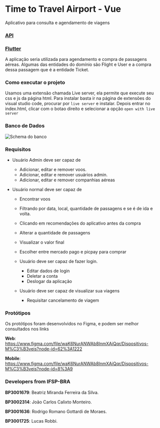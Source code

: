 # Time to Travel Airport - Vue

Aplicativo para consulta e agendamento de viagens

### [API](https://github.com/JoaoCCM/Time_To_Travel-API)

### [Flutter](https://github.com/BeatrizMiranda/airport_flutter)

A aplicação seria utilizada para agendamento e compra de passagens aéreas. Algumas das entidades do domínio são Flight e User e a compra dessa passagem que é a entidade Ticket.

### Como executar o projeto

Usamos uma extensão chamada Live server, ela permite que execute seu css e js da página html. 
Para instalar basta ir na página de extensões do visual studio code, procurar por `live server` e instalar.
Depois entrar no index.html, clicar com o botao direito e selecionar a opção `open with live server` 

### Banco de Dados

![Schema do banco](./src/img/bdSchema.png)

### Requisitos

- Usuário Admin deve ser capaz de

  - Adicionar, editar e remover voos.
  - Adicionar, editar e remover usuários admin.
  - Adicionar, editar e remover companhias aéreas

- Usuário normal deve ser capaz de

  - Encontrar voos
  - Filtrando por data, local, quantidade de passagens e se é de ida e volta.
  - Clicando em recomendações do aplicativo antes da compra
  - Alterar a quantidade de passagens
  - Visualizar o valor final
  - Escolher entre mercado pago e picpay para comprar

  - Usuário deve ser capaz de fazer login.

    - Editar dados de login
    - Deletar a conta
    - Deslogar da aplicação

  - Usuário deve ser capaz de visualizar sua viagens
    - Requisitar cancelamento de viagem

### Protótipos

Os protótipos foram desenvolvidos no Figma, e podem ser melhor consultados nos links

**Web**: https://www.figma.com/file/waK6NurANWAb8lnmXAiQqr/Dispositivos-M%C3%B3veis?node-id=62%3A1222

**Mobile**: https://www.figma.com/file/waK6NurANWAb8lnmXAiQqr/Dispositivos-M%C3%B3veis?node-id=8%3A9

### Developers from IFSP-BRA

**BP3001679**: Beatriz Miranda Ferreira da Silva.

**BP3002314**: João Carlos Calixto Monteiro.

**BP3001636**: Rodrigo Romano Gottardi de Moraes.

**BP3001725**: Lucas Robbi.
